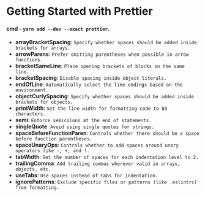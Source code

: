# Getting Started with Prettier

#### cmd - `yarn add --dev --exact prettier`.

- **arrayBracketSpacing**: `Specify whether spaces should be added inside brackets for arrays.`
- **arrowParens**: `Prefer omitting parentheses when possible in arrow functions.`
- **bracketSameLine**: `Place opening brackets of blocks on the same line.`
- **bracketSpacing**: `Disable spacing inside object literals.`
- **endOfLine**: `Automatically select the line endings based on the environment.`
- **objectCurlySpacing**: `Specify whether spaces should be added inside brackets for objects.`
- **printWidth**: `Set the line width for formatting code to 80 characters.`
- **semi**: `Enforce semicolons at the end of statements.`
- **singleQuote**: `Avoid using single quotes for strings.`
- **spaceBeforeFunctionParen**: `Controls whether there should be a space before function parentheses.`
- **spaceUnaryOps**: `Controls whether to add spaces around unary operators like -, +, and !.`
- **tabWidth**: `Set the number of spaces for each indentation level to 2.`
- **trailingComma**: `Add trailing commas wherever valid in arrays, objects, etc.`
- **useTabs**: `Use spaces instead of tabs for indentation.`
- **ignorePatterns**: `Exclude specific files or patterns (like .eslintrc) from formatting.`
